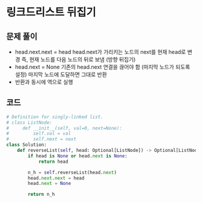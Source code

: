# 링크드리스트 뒤집기

## 문제 풀이
- head.next.next = head
    head.next가 가리키는 노드의 next를 현재 head로 변경
    즉, 현재 노드를 다음 노드의 뒤로 보냄 (방향 뒤집기)
- head.next = None
    기존의 head.next 연결을 끊어야 함 (마지막 노드가 되도록 설정)
마지막 노드에 도달하면 그대로 반환
- 반환과 동시에 역으로 실행


## 코드
```python
# Definition for singly-linked list.
# class ListNode:
#     def __init__(self, val=0, next=None):
#         self.val = val
#         self.next = next
class Solution:
    def reverseList(self, head: Optional[ListNode]) -> Optional[ListNode]:
        if head is None or head.next is None:
            return head

        n_h = self.reverseList(head.next)
        head.next.next = head
        head.next = None

        return n_h
```
